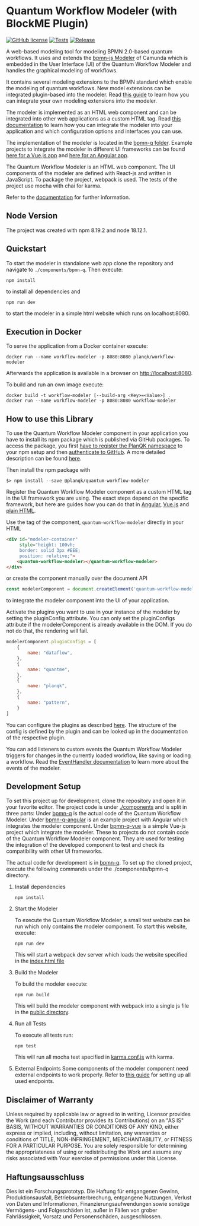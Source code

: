 # Quantum Workflow Modeler (with BlockME Plugin)

[![GitHub license](https://img.shields.io/github/license/PlanQK/workflow-modeler)](https://github.com/PlanQK/workflow-modeler/blob/master/LICENSE)
[![Tests](https://github.com/PlanQK/workflow-modeler/actions/workflows/run-npm-test.yml/badge.svg)](https://github.com/PlanQK/workflow-modeler/actions/workflows/run-npm-test.yml)
[![Release](https://img.shields.io/github/v/release/PlanQK/workflow-modeler)](https://img.shields.io/github/v/release/PlanQK/workflow-modeler)

A web-based modeling tool for modeling BPMN 2.0-based quantum workflows. 
It uses and extends the [bpmn-js Modeler](https://github.com/bpmn-io/bpmn-js/) of Camunda which is embedded in the User Interface (UI) of the Quantum Workflow Modeler and handles the graphical modeling of workflows. 

It contains several modeling extensions to the BPMN standard which enable the modeling of quantum workflows. 
New model extensions can be integrated plugin-based into the modeler.
Read [this guide](doc/quantum-workflow-modeler/editor/plugin/plugin-integration.md) to learn how you can integrate your own modeling extensions into the modeler.

The modeler is implemented as an HTML web component and can be integrated into other web applications as a custom HTML tag. 
Read [this documentation](doc/integration-guide/integration-guide.md) to learn how you can integrate the modeler into your application and which configuration options and interfaces you can use. 

The implementation of the modeler is located in the [bpmn-q folder](components/bpmn-q).
Example projects to integrate the modeler in different UI frameworks can be found [here for a Vue.js app](components/bpmn-q-vue) and [here for an Angular app](components/bpmn-q-angular). 

The Quantum Workflow Modeler is an HTML web component.
The UI components of the modeler are defined with React-js and written in JavaScript.
To package the project, webpack is used.
The tests of the project use mocha with chai for karma.

Refer to the [documentation](doc/README.md) for further information.

## Node Version

The project was created with npm 8.19.2 and node 18.12.1.

## Quickstart

To start the modeler in standalone web app clone the repository and navigate to ```./components/bpmn-q```. Then 
execute: 
```
npm install
```
to install all dependencies and 
```
npm run dev
```
to start the modeler in a simple html website which runs on localhost:8080.

## Execution in Docker
To serve the application from a Docker container execute:
```
docker run --name workflow-modeler -p 8080:8080 planqk/workflow-modeler
```
Afterwards the application is available in a browser on [http://localhost:8080](http://localhost:8080).

To build and run an own image execute:
```
docker build -t workflow-modeler [--build-arg <Key>=<Value>] .
docker run --name workflow-modeler -p 8080:8080 workflow-modeler
```


## How to use this Library

To use the Quantum Workflow Modeler component in your application you have to install its npm package which is published via GitHub packages.
To access the package, you first [have to register the PlanQK namespace](https://docs.github.com/en/packages/working-with-a-github-packages-registry/working-with-the-npm-registry#installing-a-package) to your npm setup and then [authenticate to GitHub](https://docs.github.com/en/packages/working-with-a-github-packages-registry/working-with-the-npm-registry#authenticating-with-a-personal-access-token). 
A more detailed description can be found [here](doc/integration-guide/integration-guide.md).

Then install the npm package with
```
$> npm install --save @planqk/quantum-workflow-modeler
```

Register the Quantum Workflow Modeler component as a custom HTML tag in the UI framework you are using.
The exact steps depend on the specific framework, but here are guides how you can do that in [Angular](), [Vue.js]() and [plain HTML]().

Use the tag of the component, ```quantum-workflow-modeler``` directly in your HTML
```html
<div id="modeler-container" 
     style="height: 100vh;
     border: solid 3px #EEE;
     position: relative;">
    <quantum-workflow-modeler></quantum-workflow-modeler>
</div>
```
or create the component manually over the document API
```javascript
const modelerComponent = document.createElement('quantum-workflow-modeler');
```
to integrate the modeler component into the UI of your application.

Activate the plugins you want to use in your instance of the modeler by setting the pluginConfig attribute.
You can only set the pluginConfigs attribute if the modelerComponent is already available in the DOM.
If you do not do that, the rendering will fail.
```javascript
modelerComponent.pluginConfigs = [
    {
        name: "dataflow",
    },
    {
        name: "quantme",
    },
    {
        name: "planqk",
    },
    {
        name: "pattern",
    }
]
```

You can configure the plugins as described [here](doc/quantum-workflow-modeler/editor/plugin/plugin-config.md).
The structure of the config is defined by the plugin and can be looked up in the documentation of the respective plugin. 

You can add listeners to custom events the Quantum Workflow Modeler triggers for changes in the currently loaded workflow, 
like saving or loading a workflow. Read the [EventHandler documentation](doc/quantum-workflow-modeler/editor/events/event-handler-doc.md) to learn more about the events of the modeler. 

## Development Setup

To set this project up for development, clone the repository and open it in your favorite editor.
The project code is under [./components](components) and is split in three parts:
Under [bpmn-q](components/bpmn-q) is the actual code of the Quantum Workflow Modeler.
Under [bpmn-q-angular](components/bpmn-q-angular) is an example project with Angular which integrates the modeler component.
Under [bpmn-q-vue](components/bpmn-q-vue) is a simple Vue-js project which integrate the modeler.
These to projects do not contain code of the Quantum Workflow Modeler component.
They are used for testing the integration of the developed component to test and check its compatibility with other UI frameworks.

The actual code for development is in [bpmn-q](components/bpmn-q).
To set up the cloned project, execute the following commands under the ./components/bpmn-q directory.
1. Install dependencies
    ```
    npm install
    ```

2. Start the Modeler

    To execute the Quantum Workflow Modeler, a small test website can be run which only contains the modeler component. 
    To start this website, execute:
    ```
    npm run dev
    ```
   This will start a webpack dev server which loads the website specified in the [index.html file](components/bpmn-q/public/index.html)
      
3. Build the Modeler
    
    To build the modeler execute:
    ```
    npm run build
    ```
   This will build the modeler component with webpack into a single js file in the [public directory](components/bpmn-q/public).

4. Run all Tests
    
    To execute all tests run:
    ```
    npm test 
   ```
   This will run all mocha test specified in [karma.conf.js](components/bpmn-q/karma.conf.js) with karma.

5. External Endpoints
    Some components of the modeler component need external endpoints to work properly. Refer to [this guide](doc/devloper-setup/developer-setup.md) 
    for setting up all used endpoints.

## Disclaimer of Warranty

Unless required by applicable law or agreed to in writing, Licensor provides the Work (and each Contributor provides its Contributions) on an "AS IS" BASIS, WITHOUT WARRANTIES OR CONDITIONS OF ANY KIND, either express or implied, including, without limitation, any warranties or conditions of TITLE, NON-INFRINGEMENT, MERCHANTABILITY, or FITNESS FOR A PARTICULAR PURPOSE.
You are solely responsible for determining the appropriateness of using or redistributing the Work and assume any risks associated with Your exercise of permissions under this License.

## Haftungsausschluss

Dies ist ein Forschungsprototyp.
Die Haftung für entgangenen Gewinn, Produktionsausfall, Betriebsunterbrechung, entgangene Nutzungen, Verlust von Daten und Informationen, Finanzierungsaufwendungen sowie sonstige Vermögens- und Folgeschäden ist, außer in Fällen von grober Fahrlässigkeit, Vorsatz und Personenschäden, ausgeschlossen.
